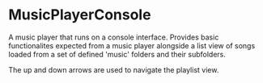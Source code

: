 # MusicPlayerConsole

A music player that runs on a console interface. Provides basic functionalites expected from a music player alongside a list view of songs loaded from a set of defined 'music' folders and their subfolders.

The up and down arrows are used to navigate the playlist view.
